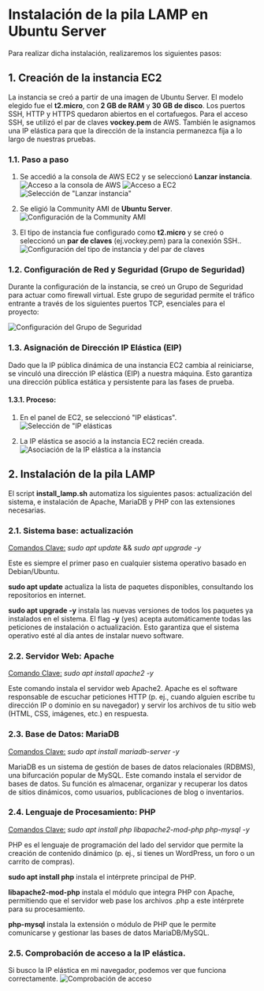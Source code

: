 # Instalación de la pila LAMP en Ubuntu Server

Para realizar dicha instalación, realizaremos los siguientes pasos:

## 1. Creación de la instancia EC2

La instancia se creó a partir de una imagen de Ubuntu Server. El modelo elegido fue el **t2.micro**, con **2 GB de RAM** y **30 GB de disco**. Los puertos SSH, HTTP y HTTPS quedaron abiertos en el cortafuegos. Para el acceso SSH, se utilizó el par de claves **vockey.pem** de AWS. También le asignamos una IP elástica para que la dirección de la instancia permanezca fija a lo largo de nuestras pruebas.

### 1.1. Paso a paso

1. Se accedió a la consola de AWS EC2 y se seleccionó **Lanzar instancia**.
![Acceso a la consola de AWS](images/image-1.png)
![Acceso a EC2](images/image-2.png)
![Selección de "Lanzar instancia"](images/image-3.png)

2. Se eligió la Community AMI de **Ubuntu Server**.
![Configuración de la Community AMI](images/image-4.png)

3. El tipo de instancia fue configurado como **t2.micro** y se creó o seleccionó un **par de claves** (ej.vockey.pem) para la conexión SSH..
![Configuración del tipo de instancia y del par de claves](images/image-5.png)

### 1.2. Configuración de Red y Seguridad (Grupo de Seguridad)

Durante la configuración de la instancia, se creó un Grupo de Seguridad para actuar como firewall virtual. Este grupo de seguridad permite el tráfico entrante a través de los siguientes puertos TCP, esenciales para el proyecto:

![Configuración del Grupo de Seguridad](images/image-6.png)

### 1.3. Asignación de Dirección IP Elástica (EIP)

Dado que la IP pública dinámica de una instancia EC2 cambia al reiniciarse, se vinculó una dirección IP elástica (EIP) a nuestra máquina. Esto garantiza una dirección pública estática y persistente para las fases de prueba.

#### 1.3.1. Proceso:
1. En el panel de EC2, se seleccionó "IP elásticas".
![Selección de "IP elásticas](images/image-7.png)

2. La IP elástica se asoció a la instancia EC2 recién creada.
![Asociación de la IP elástica a la instancia](images/image-8.png)

## 2. Instalación de la pila LAMP

El script **install_lamp.sh** automatiza los siguientes pasos: actualización del sistema, e instalación de Apache, MariaDB y PHP con las extensiones necesarias.

### 2.1. Sistema base: actualización

<u>Comandos Clave:</u> *sudo apt update* && *sudo apt upgrade -y*

Este es siempre el primer paso en cualquier sistema operativo basado en Debian/Ubuntu.

**sudo apt update** actualiza la lista de paquetes disponibles, consultando los repositorios en internet.

**sudo apt upgrade -y** instala las nuevas versiones de todos los paquetes ya instalados en el sistema. El flag **-y** (yes) acepta automáticamente todas las peticiones de instalación o actualización. Esto garantiza que el sistema operativo esté al día antes de instalar nuevo software.

### 2.2. Servidor Web: Apache

<u>Comando Clave:</u> *sudo apt install apache2 -y*

Este comando instala el servidor web Apache2. Apache es el software responsable de escuchar peticiones HTTP (p. ej., cuando alguien escribe tu dirección IP o dominio en su navegador) y servir los archivos de tu sitio web (HTML, CSS, imágenes, etc.) en respuesta.

### 2.3. Base de Datos: MariaDB

<u>Comandos Clave:</u> *sudo apt install mariadb-server -y*

MariaDB es un sistema de gestión de bases de datos relacionales (RDBMS), una bifurcación popular de MySQL. Este comando instala el servidor de bases de datos. Su función es almacenar, organizar y recuperar los datos de sitios dinámicos, como usuarios, publicaciones de blog o inventarios.

### 2.4. Lenguaje de Procesamiento: PHP

<u>Comandos Clave:</u> *sudo apt install php libapache2-mod-php php-mysql -y*

PHP es el lenguaje de programación del lado del servidor que permite la creación de contenido dinámico (p. ej., si tienes un WordPress, un foro o un carrito de compras).

**sudo apt install php** instala el intérprete principal de PHP.

**libapache2-mod-php** instala el módulo que integra PHP con Apache, permitiendo que el servidor web pase los archivos .php a este intérprete para su procesamiento.

**php-mysql** instala la extensión o módulo de PHP que le permite comunicarse y gestionar las bases de datos MariaDB/MySQL.

### 2.5. Comprobación de acceso a la IP elástica.

Si busco la IP elástica en mi navegador, podemos ver que funciona correctamente.
![Comprobación de acceso](images/image-9.png)
